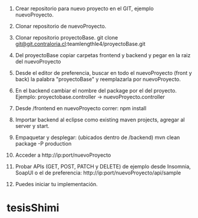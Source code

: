1. Crear repositorio para nuevo proyecto en el GIT, ejemplo nuevoProyecto.

2. Clonar repositorio de nuevoProyecto.

3. Clonar repositorio proyectoBase.
git clone git@git.contraloria.cl:teamlengthle4/proyectoBase.git

4. Del proyectoBase copiar carpetas frontend y backend y pegar en la raiz del nuevoProyecto

5. Desde el editor de preferencia, buscar en todo el nuevoProyecto (front y back) la palabra "proyectoBase" y reemplazarla por nuevoProyecto.

6. En el backend cambiar el nombre del package por el del proyecto.
Ejemplo: proyectobase.controller -> nuevoProyecto.controller

7. Desde /frontend en nuevoProyecto correr:
npm install

8. Importar backend al eclipse como existing maven projects, agregar al server y start.

9. Empaquetar y desplegar: (ubicados dentro de /backend)
mvn clean package -P production

10. Acceder a http://ip:port/nuevoProyecto

11. Probar APIs (GET, POST, PATCH y DELETE) de ejemplo desde Insomnia, SoapUI o el de preferencia:
http://ip:port/nuevoProyecto/api/sample

12. Puedes iniciar tu implementación.
# tesisShimi
